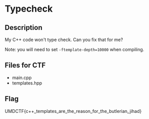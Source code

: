 # Typecheck

## Description
  My C++ code won't type check. Can you fix that for me?

  Note: you will need to set `-ftemplate-depth=10000` when compiling.

## Files for CTF
  - main.cpp
  - templates.hpp

## Flag
UMDCTF{c++_templates_are_the_reason_for_the_butlerian_jihad}
